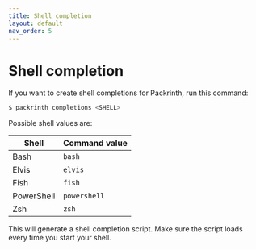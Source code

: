 ```yaml
---
title: Shell completion
layout: default
nav_order: 5
---
```


# Shell completion
If you want to create shell completions for Packrinth, run this command:
```bash
$ packrinth completions <SHELL>
```
Possible shell values are:

| Shell      | Command value |
|------------|---------------|
| Bash       | `bash`        |
| Elvis      | `elvis`       |
| Fish       | `fish`        |
| PowerShell | `powershell`  |
| Zsh        | `zsh`         |

This will generate a shell completion script. Make sure the script loads every time you start your shell.
